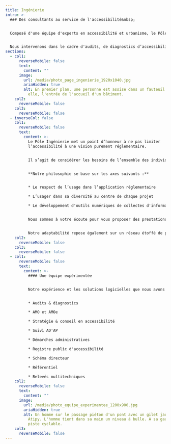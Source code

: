 ```yaml
---
title: Ingénierie
intro: >-
  ### Des consultants au service de l'accessibilité&nbsp;


  Composé d'une équipe d'experts en accessibilité et urbanisme, le Pôle Ingénierie vous accompagne dans la mise en accessibilité de votre patrimoine, d'espaces extérieurs (voirie et espace public) et dans le relevé de toutes autres données spécifiques. 


  Nous intervenons dans le cadre d'audits, de diagnostics d’accessibilité et de relevés multitechniques. Nous vous accompagnons également dans l'élaboration et la définition de votre stratégie d'amélioration de l'accessibilité pour l’ensemble de votre patrimoine et de vos infrastructures.
sections:
  - col1:
      reverseMobile: false
      text:
        content: ""
      image:
        url: /media/photo_page_ingenierie_1920x1040.jpg
        ariaHidden: true
        alt: En premier plan, une personne est assise dans un fauteuil roulant. Face à
          elle, l'entrée de l'accueil d'un bâtiment.
    col2:
      reverseMobile: false
    col3:
      reverseMobile: false
  - inverseCol: false
    col1:
      reverseMobile: false
      text:
        content: >-
          Le Pôle Ingénierie met un point d’honneur à ne pas limiter
          l’accessibilité à une vision purement réglementaire.


          Il s’agit de considérer les besoins de l’ensemble des individus pour concevoir des espaces, des équipements et des services pour tous et toutes avant de le faire pour chacun et chacune.


          **Notre philosophie se base sur les axes suivants :**


          * Le respect de l’usage dans l’application réglementaire

          * L’usager dans sa diversité au centre de chaque projet

          * Le développement d'outils numériques de collectes d'informations pour répertorier et faciliter la gestion de votre patrimoine


          Nous sommes à votre écoute pour vous proposer des prestations sur-mesure afin de répondre à tous vos besoins. Nous mettons un point d’honneur à accorder à nos clients une attention égale quelque soit leur notoriété ou le montant du contrat.


          Notre adaptabilité repose également sur un réseau étoffé de partenaires dans de nombreux domaines et secteurs.
    col2:
      reverseMobile: false
    col3:
      reverseMobile: false
  - col1:
      reverseMobile: false
      text:
        content: >-
          #### Une équipe expérimentée


          Notre expérience et les solutions logicielles que nous avons développées, nous permettent de répondre à vos demandes concernant les thématiques suivantes :


          * Audits & d﻿iagnostics 

          * A﻿MO et AMOe

          * Stratégie & conseil en accessibilité

          * S﻿uivi AD'AP

          * D﻿émarches administratives

          * R﻿egistre public d'accessibilité

          * Schéma directeur

          * Référentiel

          * R﻿elevés multitechniques
    col2:
      reverseMobile: false
      text:
        content: ""
      image:
        url: /media/photo_equipe_experimentee_1200x900.jpg
        ariaHidden: true
        alt: Un homme sur le passage piéton d'un pont avec un gilet jaune estampillé
          Atipy. L'homme tient dans sa main un niveau à bulle. A sa gauche, une
          piste cyclable.
    col3:
      reverseMobile: false
---
```


